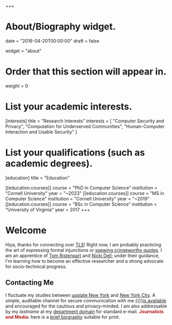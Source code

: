 +++
# About/Biography widget.

date = "2016-04-20T00:00:00"
draft = false

widget = "about"

# Order that this section will appear in.
weight = 0

# List your academic interests.
[interests]
  title = "Research Interests"
  interests = [
    "Computer Security and Privacy",
    "Computation for Underserved Communities",
    "Human-Computer Interaction and Usable Security"
  ]

# List your qualifications (such as academic degrees).
[education]
  title = "Education"

[[education.courses]]
  course = "PhD in Computer Science"
  institution = "Cornell University"
  year = "~2023"
[[education.courses]]
  course = "MS in Computer Science"
  institution = "Cornell University"
  year = "~2019"
[[education.courses]]
  course = "BSc in Computer Science"
  institution = "University of Virginia"
  year = 2017
+++

# Welcome
Hiya, thanks for connecting over [TLS](https://en.wikipedia.org/wiki/Transport_Layer_Security)! Right now, I am probably practicing the art of
expressing formal injunctions or [spewing cringeworthy quotes](https://quotes.cs.cornell.edu/).
I am an apprentice of [Tom Ristenpart](https://rist.tech.cornell.edu) and
[Nicki Dell](http://nixdell.com); under their guidance, I'm learning how to become an
effective researcher and a strong advocate for socio-technical progress.

<!--
*"We are mirrors whose brightness is wholly derived from the sun that shines upon
us."* - C.S. Lewis
-->

## Contacting Me
I fluctuate my studies between [upstate New
York](https://www.cs.cornell.edu/information/ithaca) and 
[New York City](https://tech.cornell.edu).
A simple, auditable channel for secure communication with me [{{<fa
key>}}is available](https://keybase.io/samh) and encouraged for the cautious and privacy-minded. I am also addressable
by my _lastname_ at my [department domain](https://ddg.gg/cornell%20computer%20science) for 
standard e-mail. __<span style="color:#B31B1B">Journalists and Media</span>__: here is a [brief biography](/bio/) suitable for print.


<!--
Any URL that looks like "www.bagend.hobbiton.shire/~gandalf" generally admits
"gandalf@bagend.hobbiton.shire" as an email address. 
Mine is my UNIX username at [this page's
domain](https://www.cs.cornell.edu/~havron/).
-->
